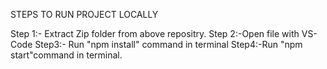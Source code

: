 STEPS TO RUN PROJECT LOCALLY

Step 1:- Extract Zip folder from above repositry.
Step 2:-Open file with VS-Code
Step3:- Run "npm install" command in terminal
Step4:-Run "npm start"command in terminal.



